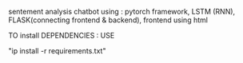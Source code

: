 sentement analysis chatbot using : pytorch framework, LSTM (RNN), FLASK(connecting frontend & backend), frontend using html


TO install DEPENDENCIES :
USE 

"ip install -r requirements.txt"

